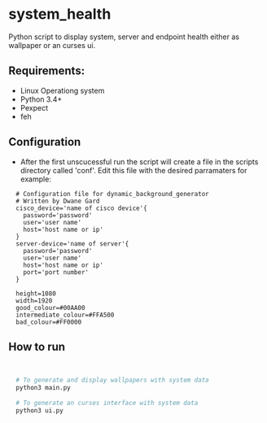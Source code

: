 # system_health

Python script to display system, server and endpoint health either as wallpaper or an curses ui.

## Requirements:
- Linux Operationg system
- Python 3.4+
- Pexpect
- feh

## Configuration
- After the first unscucessful run the script will create a file in the scripts directory called 'conf'. Edit this file with the desired parramaters for example:

~~~text
  # Configuration file for dynamic_background_generator
  # Written by Dwane Gard
  cisco_device='name of cisco device'{
    password='password'
    user='user name'
    host='host name or ip'
  }
  server-device='name of server'{
    password='password'
    user='user name'
    host='host name or ip'
    port='port number'
  }
  
  height=1080
  width=1920
  good_colour=#00AA00
  intermediate_colour=#FFA500
  bad_colour=#FF0000
~~~


## How to run
~~~bash

  
  # To generate and display wallpapers with system data
  python3 main.py
  
  # To generate an curses interface with system data
  python3 ui.py
~~~
